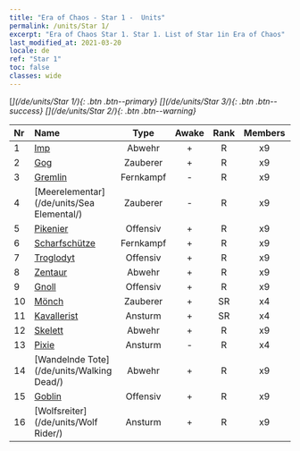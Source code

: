 ```yaml
---
title: "Era of Chaos - Star 1 -  Units"
permalink: /units/Star 1/
excerpt: "Era of Chaos Star 1. Star 1. List of Star 1in Era of Chaos"
last_modified_at: 2021-03-20
locale: de
ref: "Star 1"
toc: false
classes: wide
---
```

 [<i class="fas fa-star"/>](/de/units/Star 1/){: .btn .btn--primary} [<i class="fas fa-star"/><i class="fas fa-star"/><i class="fas fa-star"/>](/de/units/Star 3/){: .btn .btn--success} [<i class="fas fa-star"/><i class="fas fa-star"/>](/de/units/Star 2/){: .btn .btn--warning} 

  | Nr |         Name        |   Type   | Awake |    Rank   |   Members     |  Stars  | Exclusive | Attack  |     HP    |  Awaken Name  |
  |:---|:--------------------|:--------:|:-----:|:---------:|:-------------:|:-------:|:---------:|:-------:|:---------:|:--------------|
  | 1 | [Imp](/de/units/Imp/) | Abwehr | + | R | x9 | <i class="fas fa-star"/> | - | 51.3 | 1224 |  Intimus  |
  | 2 | [Gog](/de/units/Gog/) | Zauberer | + | R | x9 | <i class="fas fa-star"/> | - | 102.6 | 629 |  Magog  |
  | 3 | [Gremlin](/de/units/Gremlin/) | Fernkampf | - | R | x9 | <i class="fas fa-star"/> | - | 84.4 | 645 |   -   |
  | 4 | [Meerelementar](/de/units/Sea Elemental/) | Zauberer | - | R | x9 | <i class="fas fa-star"/> | - | 201.8 | 1446 |  Gezeitenelementar  |
  | 5 | [Pikenier](/de/units/Pikeman/) | Offensiv | + | R | x9 | <i class="fas fa-star"/> | - | 84.4 | 645 |  Hellebardenträger  |
  | 6 | [Scharfschütze](/de/units/Marksman/) | Fernkampf | + | R | x9 | <i class="fas fa-star"/> | - | 85.3 | 438 |  Meisterbogenschütze  |
  | 7 | [Troglodyt](/de/units/Troglodyte/) | Offensiv | + | R | x9 | <i class="fas fa-star"/> | - | 86.0 | 744 |  Dunkler Troglodyt  |
  | 8 | [Zentaur](/de/units/Centaur/) | Abwehr | + | R | x9 | <i class="fas fa-star"/> | - | 111.0 | 2691 |  Zentaurenführer  |
  | 9 | [Gnoll](/de/units/Gnoll/) | Offensiv | + | R | x9 | <i class="fas fa-star"/> | - | 84.4 | 761 |  Gnollkrieger  |
  | 10 | [Mönch](/de/units/Monk/) | Zauberer | + | SR | x4 | <i class="fas fa-star"/> | - | 102.6 | 662 |  Zelot  |
  | 11 | [Kavallerist](/de/units/Cavalier/) | Ansturm | + | SR | x4 | <i class="fas fa-star"/> | + | 79.4 | 811 |  Heldenhafte Ritter  |
  | 12 | [Skelett](/de/units/Skeleton/) | Abwehr | + | R | x9 | <i class="fas fa-star"/> | - | 57.9 | 1158 |  Skelettkrieger  |
  | 13 | [Pixie](/de/units/Sprite/) | Ansturm | - | R | x4 | <i class="fas fa-star"/> | - | 69.5 | 993 |    |
  | 14 | [Wandelnde Tote](/de/units/Walking Dead/) | Abwehr | + | R | x9 | <i class="fas fa-star"/> | - | 117.7 | 2758 |  Zombie  |
  | 15 | [Goblin](/de/units/Goblin/) | Offensiv | + | R | x9 | <i class="fas fa-star"/> | - | 82.7 | 761 |  Hobgoblin  |
  | 16 | [Wolfsreiter](/de/units/Wolf Rider/) | Ansturm | + | R | x9 | <i class="fas fa-star"/> | - | 72.8 | 860 |  Wolfskrieger  |
